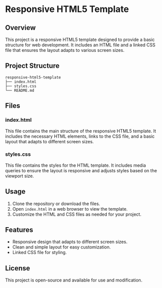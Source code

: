 # Responsive HTML5 Template

## Overview
This project is a responsive HTML5 template designed to provide a basic structure for web development. It includes an HTML file and a linked CSS file that ensures the layout adapts to various screen sizes.

## Project Structure
```
responsive-html5-template
├── index.html
├── styles.css
└── README.md
```

## Files

### index.html
This file contains the main structure of the responsive HTML5 template. It includes the necessary HTML elements, links to the CSS file, and a basic layout that adapts to different screen sizes.

### styles.css
This file contains the styles for the HTML template. It includes media queries to ensure the layout is responsive and adjusts styles based on the viewport size.

## Usage
1. Clone the repository or download the files.
2. Open `index.html` in a web browser to view the template.
3. Customize the HTML and CSS files as needed for your project.

## Features
- Responsive design that adapts to different screen sizes.
- Clean and simple layout for easy customization.
- Linked CSS file for styling.

## License
This project is open-source and available for use and modification.